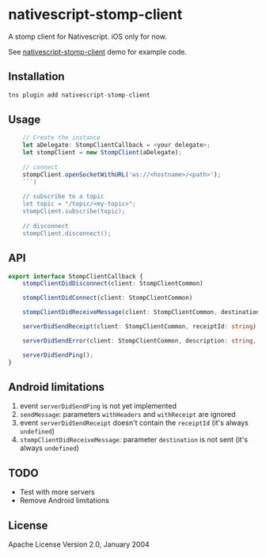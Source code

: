 # nativescript-stomp-client

A stomp client for Nativescript. iOS only for now.

See [nativescript-stomp-client](https://github.com/demetrio812/nativescript-stomp-client) demo for example code.

## Installation

```javascript
tns plugin add nativescript-stomp-client
```

## Usage 
	
```typescript
	// Create the instance
	let aDelegate: StompClientCallback = <your delegate>;
    let stompClient = new StompClient(aDelegate);
    
	// connect
	stompClient.openSocketWithURL('ws://<hostname>/<path>'); 
    ```)
    
	// subscribe to a topic
	let topic = "/topic/<my-topic>";
    stompClient.subscribe(topic);
    
	// disconnect
	stompClient.disconnect();
```

## API

```typescript
export interface StompClientCallback {
    stompClientDidDisconnect(client: StompClientCommon)

    stompClientDidConnect(client: StompClientCommon)

    stompClientDidReceiveMessage(client: StompClientCommon, destination: string, jsonBody: string)

    serverDidSendReceipt(client: StompClientCommon, receiptId: string)

    serverDidSendError(client: StompClientCommon, description: string, message: string)

    serverDidSendPing();
}
```

## Android limitations
1. event `serverDidSendPing` is not yet implemented
2. `sendMessage`: parameters `withHeaders` and `withReceipt` are ignored
3. event `serverDidSendReceipt` doesn't contain the `receiptId` (it's always `undefined`)
4. `stompClientDidReceiveMessage`: parameter `destination` is not sent (it's always `undefined`)


## TODO

* Test with more servers
* Remove Android limitations
    
## License

Apache License Version 2.0, January 2004
